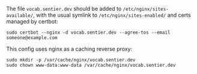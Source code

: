 The file `vocab.sentier.dev` should be added to `/etc/nginx/sites-available/`, with the usual symlink to `/etc/nginx/sites-enabled/` and certs managed by certbot:

```console
sudo certbot --nginx -d vocab.sentier.dev --agree-tos --email someone@example.com
```

This config uses nginx as a caching reverse proxy:

```console
sudo mkdir -p /var/cache/nginx/vocab.sentier.dev
sudo chown www-data:www-data /var/cache/nginx/vocab.sentier.dev
```
